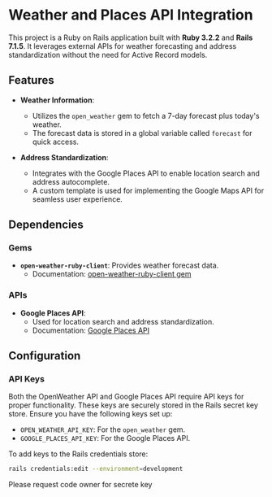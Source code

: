 # Weather and Places API Integration

This project is a Ruby on Rails application built with **Ruby 3.2.2** and **Rails 7.1.5**. It leverages external APIs for weather forecasting and address standardization without the need for Active Record models.

## Features

- **Weather Information**: 
  - Utilizes the `open_weather` gem to fetch a 7-day forecast plus today's weather.
  - The forecast data is stored in a global variable called `forecast` for quick access.

- **Address Standardization**:
  - Integrates with the Google Places API to enable location search and address autocomplete.
  - A custom template is used for implementing the Google Maps API for seamless user experience.

## Dependencies

### Gems
- **`open-weather-ruby-client`**: Provides weather forecast data.
  - Documentation: [open-weather-ruby-client gem](https://github.com/dblock/open-weather-ruby-client)

### APIs
- **Google Places API**:
  - Used for location search and address standardization.
  - Documentation: [Google Places API](https://developers.google.com/maps/documentation/places)

## Configuration

### API Keys
Both the OpenWeather API and Google Places API require API keys for proper functionality. These keys are securely stored in the Rails secret key store. Ensure you have the following keys set up:

- `OPEN_WEATHER_API_KEY`: For the `open_weather` gem.
- `GOOGLE_PLACES_API_KEY`: For the Google Places API.

To add keys to the Rails credentials store:
```bash
rails credentials:edit --environment=development
```
Please request code owner for secrete key
